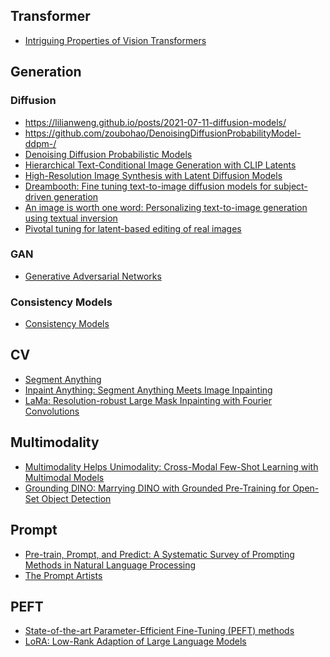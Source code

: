 

## Transformer
- [Intriguing Properties of Vision Transformers](https://arxiv.org/abs/2105.10497)


## Generation
### Diffusion
- https://lilianweng.github.io/posts/2021-07-11-diffusion-models/
- https://github.com/zoubohao/DenoisingDiffusionProbabilityModel-ddpm-/
- [Denoising Diffusion Probabilistic Models](https://arxiv.org/pdf/2006.11239.pdf)
- [Hierarchical Text-Conditional Image Generation with CLIP Latents](https://arxiv.org/pdf/2204.06125.pdf)
- [High-Resolution Image Synthesis with Latent Diffusion Models](https://github.com/CompVis/stable-diffusion)
- [Dreambooth: Fine tuning text-to-image diffusion models for subject-driven generation]()
- [An image is worth one word: Personalizing text-to-image generation using textual inversion]()
- [Pivotal tuning for latent-based editing of real images]()

### GAN
- [Generative Adversarial Networks](https://arxiv.org/abs/1406.2661)

### Consistency Models
- [Consistency Models](https://arxiv.org/pdf/2303.01469v1.pdf)


## CV
- [Segment Anything](https://arxiv.org/pdf/2304.02643.pdf)
- [Inpaint Anything: Segment Anything Meets Image Inpainting](https://arxiv.org/pdf/2304.06790.pdf)
- [LaMa: Resolution-robust Large Mask Inpainting with Fourier Convolutions](https://github.com/geekyutao/Inpaint-Anything/tree/main/lama)


## Multimodality
- [Multimodality Helps Unimodality: Cross-Modal Few-Shot Learning with Multimodal Models]()
- [Grounding DINO: Marrying DINO with Grounded Pre-Training for Open-Set Object Detection](https://arxiv.org/pdf/2303.05499v4.pdf)


## Prompt 
- [Pre-train, Prompt, and Predict: A Systematic Survey of Prompting Methods in Natural Language Processing](https://arxiv.org/pdf/2107.13586.pdf)
- [The Prompt Artists](https://arxiv.org/pdf/2303.12253.pdf)


## PEFT
- [State-of-the-art Parameter-Efficient Fine-Tuning (PEFT) methods](https://github.com/huggingface/peft)
- [LoRA: Low-Rank Adaption of Large Language Models](https://arxiv.org/pdf/2106.09685.pdf)
